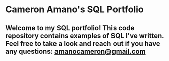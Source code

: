 # Cameron Amano's SQL Portfolio

## Welcome to my SQL portfolio! This code repository contains examples of SQL I've written. Feel free to take a look and reach out if you have any questions: amanocameron@gmail.com
